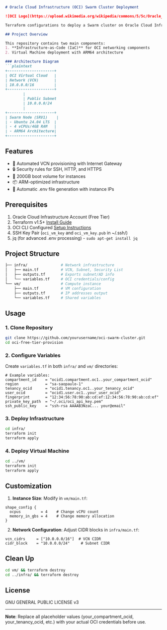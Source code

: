 
```markdown
# Oracle Cloud Infrastructure (OCI) Swarm Cluster Deployment

![OCI Logo](https://upload.wikimedia.org/wikipedia/commons/5/5c/Oracle_cloud_logo.png)

Terraform configurations to deploy a Swarm cluster on Oracle Cloud Infrastructure (OCI) Free Tier.

## Project Overview

This repository contains two main components:
1. **Infrastructure-as-Code (IaC)** for OCI networking components
2. Virtual Machine deployment with ARM64 architecture

### Architecture Diagram
```plaintext
+---------------------+
| OCI Virtual Cloud   |
| Network (VCN)       |
| 10.0.0.0/16         |
+---------------------+
        |
        | Public Subnet
        | 10.0.0.0/24
        |
+---------------------+
| Swarm Node (SRV1)    |
| - Ubuntu 24.04 LTS  |
| - 4 vCPUs/4GB RAM   |
| - ARM64 Architecture|
+---------------------+
```

## Features

- 🚀 Automated VCN provisioning with Internet Gateway
- 🔒 Security rules for SSH, HTTP, and HTTPS
- 💾 200GB boot volume for instances
- 📦 ARM-optimized infrastructure
- 🔄 Automatic .env file generation with instance IPs

## Prerequisites

1. Oracle Cloud Infrastructure Account (Free Tier)
2. Terraform v1.5+ [Install Guide](https://developer.hashicorp.com/terraform/tutorials/aws-get-started/install-cli)
3. OCI CLI Configured [Setup Instructions](https://docs.oracle.com/en-us/iaas/Content/API/SDKDocs/cliinstall.htm)
4. SSH Key Pair (`oci_vm_key` and `oci_vm_key.pub` in ~/.ssh/)
5. jq (for advanced .env processing) - `sudo apt-get install jq`

## Project Structure

```bash
├── infra/               # Network infrastructure
│   ├── main.tf          # VCN, Subnet, Security List
│   ├── outputs.tf       # Exports subnet/AD info
│   └── variables.tf     # OCI credentials/config
└── vm/                  # Compute instance
    ├── main.tf          # VM configuration
    ├── outputs.tf       # IP addresses output
    └── variables.tf     # Shared variables
```

## Usage

### 1. Clone Repository
```bash
git clone https://github.com/yourusername/oci-swarm-cluster.git
cd oci-free-tier-provision
```

### 2. Configure Variables
Create `variables.tf` in both `infra/` and `vm/` directories:
```hcl
# Example variables:
compartment_id    = "ocid1.compartment.oc1..your_compartment_ocid"
region            = "sa-saopaulo-1"
tenancy_ocid      = "ocid1.tenancy.oc1..your_tenancy_ocid"
user_ocid         = "ocid1.user.oc1..your_user_ocid"
fingerprint       = "12:34:56:78:90:ab:cd:ef:12:34:56:78:90:ab:cd:ef"
private_key_path  = "~/.oci/oci_api_key.pem"
ssh_public_key    = "ssh-rsa AAAAB3NzaC... your@email"
```

### 3. Deploy Infrastructure
```bash
cd infra/
terraform init
terraform apply
```

### 4. Deploy Virtual Machine
```bash
cd ../vm/
terraform init
terraform apply
```

## Customization

1. **Instance Size**: Modify in `vm/main.tf`:
```hcl
shape_config {
  ocpus         = 4    # Change vCPU count
  memory_in_gbs = 4    # Change memory allocation
}
```

2. **Network Configuration**: Adjust CIDR blocks in `infra/main.tf`:
```hcl
vcn_cidrs     = ["10.0.0.0/16"]  # VCN CIDR
cidr_block    = "10.0.0.0/24"     # Subnet CIDR
```

## Clean Up
```bash
cd vm/ && terraform destroy
cd ../infra/ && terraform destroy
```

## License
GNU GENERAL PUBLIC LICENSE v3

---

**Note**: Replace all placeholder values (your_compartment_ocid, your_tenancy_ocid, etc.) with your actual OCI credentials before use.